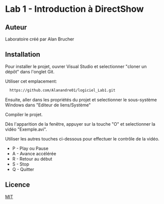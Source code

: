 # Lab 1 - Introduction à DirectShow

## Auteur

Laboratoire créé par Alan Brucher

## Installation

Pour installer le projet, ouvrer Visual Studio et selectionner "cloner un dépôt" dans l'onglet Git.

Utiliser cet emplacement:

```bash
  https://github.com/Alanandre01/logiciel_Lab1.git
```

Ensuite, aller dans les propriétés du projet et selectionner le sous-système Windows dans "Editeur de liens/Système"

Compiler le projet. 

Dès l'apparition de la fenêtre, appuyer sur la touche "O" et selectionner la vidéo "Exemple.avi".

Utiliser les autres touches ci-dessous pour effectuer le contrôle de la vidéo.

- P - Play ou Pause
- A - Avance accélérée
- R - Retour au début
- S - Stop
- Q - Quitter 

## Licence

[MIT](https://choosealicense.com/licenses/mit/)

  
